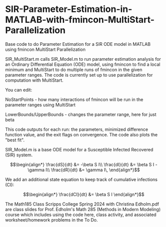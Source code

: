 # SIR-Parameter-Estimation-in-MATLAB-with-fmincon-MultiStart-Parallelization
Base code to do Parameter Estimation for a SIR ODE model in MATLAB using fmincon MultiStart Parallelization

SIR_MultiStart.m calls SIR_Model.m to run parameter estimation analysis for an Ordinary Differential Equation (ODE) model, using fmincon to find a local minimum and MultiStart to do multiple runs of fmincon in the given parameter ranges. The code is currently set up to use parallelization for computation with MultiStart.

You can edit:

NoStartPoints - how many interactions of fmincon will be run in the parameter ranges using MultiStart

LowerBounds/UpperBounds - changes the parameter range, here for just beta

This code outputs for each run: the parameters, minimized difference function value, and the exit flags on convergence. The code also plots the "best fit".

SIR_Model.m is a base ODE model for a Susceptible Infected Recovered (SIR) system.

$$\begin{align*}
\frac{dS}{dt} &= -\beta S I\\
\frac{dI}{dt} &= \beta S I - \gamma I\\
\frac{dR}{dt} &= \gamma I\,
\end{align*}$$

We add an additional state equation to keep track of cumulative infections (CI): 

$$\begin{align*}
\frac{dCI}{dt} &= \beta S I
\end{align*}$$

The Math185 Class Scripps College Spring 2024 with Christina Edholm.pdf are class slides for Prof. Edholm's Math 285 (Methods in Modern Modeling) course which includes using the code here, class activity, and associated worksheet/homework problems in the To Do.

